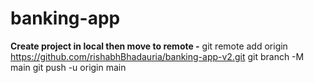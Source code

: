 # banking-app
**Create project in local then move to remote -**
git remote add origin https://github.com/rishabhBhadauria/banking-app-v2.git
git branch -M main
git push -u origin main
